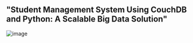 ## "Student Management System Using CouchDB and Python: A Scalable Big Data Solution"








![image](https://github.com/user-attachments/assets/c07c72ca-99b7-4090-8427-9365157200cd)
